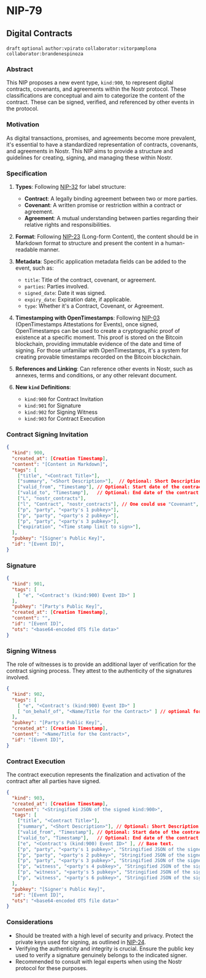 NIP-79
======

Digital Contracts
-----------------

`draft` `optional` `author:vpirato` `collaborator:vitorpamplona` `collaborator:brandenespinoza`

### Abstract

This NIP proposes a new event type, `kind:900`, to represent digital contracts, covenants, and agreements within the Nostr protocol. These classifications are conceptual and aim to categorize the content of the contract. These can be signed, verified, and referenced by other events in the protocol.

### Motivation

As digital transactions, promises, and agreements become more prevalent, it's essential to have a standardized representation of contracts, covenants, and agreements in Nostr. This NIP aims to provide a structure and guidelines for creating, signing, and managing these within Nostr.

### Specification

1. **Types**: Following [NIP-32](32.md) for label structure:
   - **Contract**: A legally binding agreement between two or more parties.
   - **Covenant**: A written promise or restriction within a contract or agreement.
   - **Agreement**: A mutual understanding between parties regarding their relative rights and responsibilities.

2. **Format**: Following [NIP-23](23.md) (Long-form Content), the content should be in Markdown format to structure and present the content in a human-readable manner.

3. **Metadata**: Specific application metadata fields can be added to the event, such as:
   - `title`: Title of the contract, covenant, or agreement.
   - `parties`: Parties involved.
   - `signed_date`: Date it was signed.
   - `expiry_date`: Expiration date, if applicable.
   - `type`: Whether it's a Contract, Covenant, or Agreement.

4. **Timestamping with OpenTimestamps**: Following [NIP-03](03.md) (OpenTimestamps Attestations for Events), once signed, OpenTimestamps can be used to create a cryptographic proof of existence at a specific moment. This proof is stored on the Bitcoin blockchain, providing immutable evidence of the date and time of signing. For those unfamiliar with OpenTimestamps, it's a system for creating provable timestamps recorded on the Bitcoin blockchain.

5. **References and Linking**: Can reference other events in Nostr, such as annexes, terms and conditions, or any other relevant document.

6. **New `kind` Definitions**: 
   - `kind:900` for Contract Invitation
   - `kind:901` for Signature
   - `kind:902` for Signing Witness
   - `kind:903` for Contract Execution

### Contract Signing Invitation

```json
{
  "kind": 900,
  "created_at": [Creation Timestamp],
  "content": "[Content in Markdown]",
  "tags": [
    ["title", "<Contract Title>"],
    ["summary", "<Short Description>"],  // Optional: Short Description for preview
    ["valid_from", "Timestamp"], // Optional: Start date of the contract 
    ["valid_to", "Timestamp"],   // Optional: End date of the contract 
    ["L", "nostr_contracts"],
    ["l", "Contract", "nostr_contracts"], // One could use "Covenant", "Agreement", or another type according to your specifications.
    ["p", "party", "<party's 1 pubkey>"],
    ["p", "party", "<party's 2 pubkey>"],
    ["p", "party", "<party's 3 pubkey>"],
    ["expiration", "<Time stamp limit to sign>"],
  ],
  "pubkey": "[Signer's Public Key]",
  "id": "[Event ID]",
}
```

### Signature

```json
{
  "kind": 901,
  "tags": [
    [ "e", "<Contract's (kind:900) Event ID>" ]
  ],
  "pubkey": "[Party's Public Key]",
  "created_at": [Creation Timestamp],
  "content": "",
  "id": "[Event ID]",
  "ots": "<base64-encoded OTS file data>"
}
```

### Signing Witness

The role of witnesses is to provide an additional layer of verification for the contract signing process. They attest to the authenticity of the signatures involved.

```json
{
  "kind": 902,
  "tags": [
    [ "e", "<Contract's (kind:900) Event ID>" ]
    [ "on_behalf_of", "<Name/Title for the Contract>" ] // optional for Power Of Attorney
  ],
  "pubkey": "[Party's Public Key]",
  "created_at": [Creation Timestamp],
  "content": "<Name/Title for the Contract>",
  "id": "[Event ID]",
}
```

### Contract Execution

The contract execution represents the finalization and activation of the contract after all parties have signed.

```json
{
  "kind": 903,
  "created_at": [Creation Timestamp],
  "content": "<Stringified JSON of the signed kind:900>",
  "tags": [
    ["title", "<Contract Title>"],
    ["summary", "<Short Description>"], // Optional: Short Description for preview
    ["valid_from", "Timestamp"], // Optional: Start date of the contract 
    ["valid_to", "Timestamp"],   // Optional: End date of the contract 
    ["e", "<Contract's (kind:900) Event ID>" ], // Base text. 
    ["p", "party", "<party's 1 pubkey>", "Stringified JSON of the signed kind:901"],
    ["p", "party", "<party's 2 pubkey>", "Stringified JSON of the signed kind:901"],
    ["p", "party", "<party's 3 pubkey>", "Stringified JSON of the signed kind:901"],
    ["p", "witness", "<party's 4 pubkey>", "Stringified JSON of the signed kind:902"],
    ["p", "witness", "<party's 5 pubkey>", "Stringified JSON of the signed kind:902"],
    ["p", "witness", "<party's 6 pubkey>", "Stringified JSON of the signed kind:902"]
  ],
  "pubkey": "[Signer's Public Key]",
  "id": "[Event ID]",
  "ots": "<base64-encoded OTS file data>"
}
```

### Considerations

- Should be treated with a high level of security and privacy. Protect the private keys used for signing, as outlined in [NIP-24](24.md).
- Verifying the authenticity and integrity is crucial. Ensure the public key used to verify a signature genuinely belongs to the indicated signer.
- Recommended to consult with legal experts when using the Nostr protocol for these purposes.
